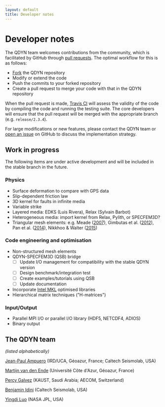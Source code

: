 ```yaml
---
layout: default
title: Developer notes
---
```


# Developer notes

The QDYN team welcomes contributions from the community, which is facilitated by GitHub through [pull requests](https://help.github.com/en/articles/about-pull-requests). The optimal workflow for this is as follows:

- [Fork](https://help.github.com/en/articles/fork-a-repo) the QDYN repository
- Modify or extend the code
- Push the commits to your forked repository
- Create a pull request to merge your code with that in the QDYN repository

When the pull request is made, [Travis CI](https://travis-ci.com/) will assess the validity of the code by compiling the code and running the testing suite. The core developers will ensure that the pull request will be merged with the appropriate branch (e.g. `release/2.3.4`).

For large modifications or new features, please contact the QDYN team or [open an issue](https://github.com/ydluo/qdyn/issues) on GitHub to discuss the implementation strategy.



## Work in progress

The following items are under active development and will be included in the stable branch in the future.

### Physics

- Surface deformation to compare with GPS data
- Slip-dependent friction law
- 3D kernel for faults in infinite media
- Variable strike
- Layered media: EDKS (Luis Rivera), Relax (Sylvain Barbot)
- Heterogeneous media: import kernel from Relax, Pylith, or SPECFEM3D?
- Triangular mesh elements: e.g. Meade ([2007](https://doi.org/10.1016/j.cageo.2006.12.003)), Gimbutas et al. ([2012](https://doi.org/10.1785/0120120127)), Pan et al. ([2014](https://doi.org/10.1785/0120140161)), Nikkhoo & Walter ([2015](https://doi.org/10.1093/gji/ggv035))

### Code engineering and optimisation

- Non-structured mesh elements
- QDYN-SPECFEM3D (QSB) bridge
  - [ ] Update I/O management for compatibility with the stable QDYN version
  - [ ] Design benchmark/integration test
  - [ ] Create examples/tutorials using QSB
  - [ ] Update documentation
- Incorporate [Intel MKL](https://software.intel.com/en-us/mkl) optimised libraries
- Hierarchical matrix techniques ("H-matrices")

### Input/Output

- Parallel MPI I/O or parallel I/O library (HDF5, NETCDF4, ADIOS)
- Binary output




## The QDYN team

*(listed alphabetically)*

[Jean-Paul Ampuero](http://www.seismolab.caltech.edu/ampuero_jp.html) (IRD/UCA, Géoazur, France; Caltech Seismolab, USA)

[Martijn van den Ende](https://www.linkedin.com/in/martijnvandenende) (Université Côte d'Azur, Géoazur, France)

[Percy Galvez](https://smi.kaust.edu.sa/Pages/People-Galvez.aspx) (KAUST, Saudi Arabia; AECOM, Switzerland)

[Benjamin Idini](http://www.seismolab.caltech.edu/idini_b.html) (Caltech Seismolab, USA)

[Yingdi Luo](https://science.jpl.nasa.gov/people/YLuo/) (NASA JPL, USA)